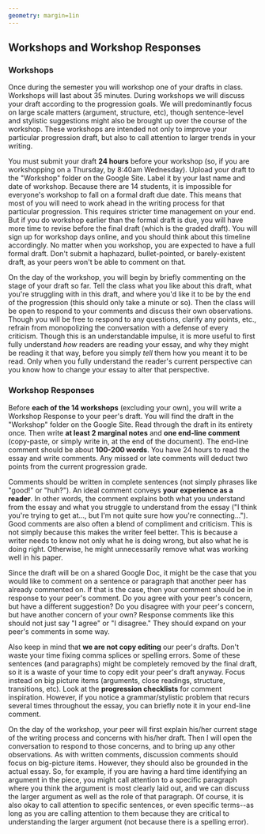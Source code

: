 ```yaml
---
geometry: margin=1in
---
```


## Workshops and Workshop Responses

### Workshops

Once during the semester you will workshop one of your drafts in class. Workshops will last about 35 minutes. During workshops we will discuss your draft according to the progression goals. We will predominantly focus on large scale matters (argument, structure, etc), though sentence-level and stylistic suggestions might also be brought up over the course of the workshop. These workshops are intended not only to improve your particular progression draft, but also to call attention to larger trends in your writing.

You must submit your draft **24 hours** before your workshop (so, if you are workshopping on a Thursday, by 8:40am Wednesday). Upload your draft to the "Workshop" folder on the Google Site. Label it by your last name and date of workshop. Because there are 14 students, it is impossible for everyone's workshop to fall on a formal draft due date. This means that most of you will need to work ahead in the writing process for that particular progression. This requires stricter time management on your end. But if you do workshop earlier than the formal draft is due, you will have more time to revise before the final draft (which is the graded draft). You will sign up for workshop days online, and you should think about this timeline accordingly. No matter when you workshop, you are expected to have a full formal draft. Don't submit a haphazard, bullet-pointed, or barely-existent draft, as your peers won't be able to comment on that.

On the day of the workshop, you will begin by briefly commenting on the stage of your draft so far. Tell the class what you like about this draft, what you're struggling with in this draft, and where you'd like it to be by the end of the progression (this should only take a minute or so). Then the class will be open to respond to your comments and discuss their own observations. Though you will be free to respond to any questions, clarify any points, etc., refrain from monopolizing the conversation with a defense of every criticism. Though this is an understandable impulse, it is more useful to first fully understand *how* readers are reading your essay, and why they might be reading it that way, before you simply *tell* them how you meant it to be read. Only when you fully understand the reader's current perspective can you know how to change your essay to alter that perspective.

### Workshop Responses

Before **each of the 14 workshops** (excluding your own), you will write a Workshop Response to your peer's draft. You will find the draft in the "Workshop" folder on the Google Site. Read through the draft in its entirety once. Then write **at least 2 marginal notes** and **one end-line comment** (copy-paste, or simply write in, at the end of the document). The end-line comment should be about **100-200 words**. You have 24 hours to read the essay and write comments. Any missed or late comments will deduct two points from the current progression grade.

Comments should be written in complete sentences (not simply phrases like "good!" or "huh?"). An ideal comment conveys **your experience as a reader**. In other words, the comment explains both what you understand from the essay and what you struggle to understand from the essay ("I think you're trying to get at..., but I'm not quite sure how you're connecting..."). Good comments are also often a blend of compliment and criticism. This is not simply because this makes the writer feel better. This is because a writer needs to know not only what he is doing wrong, but also what he is doing right. Otherwise, he might unnecessarily remove what was working well in his paper.

Since the draft will be on a shared Google Doc, it might be the case that you would like to comment on a sentence or paragraph that another peer has already commented on. If that is the case, then your comment should be in response to your peer's comment. Do you agree with your peer's concern, but have a different suggestion? Do you disagree with your peer's concern, but have another concern of your own? Response comments like this should not just say "I agree" or "I disagree." They should expand on your peer's comments in some way.

Also keep in mind that **we are not copy editing** our peer's drafts. Don't waste your time fixing comma splices or spelling errors. Some of these sentences (and paragraphs) might be completely removed by the final draft, so it is a waste of your time to copy edit your peer's draft anyway. Focus instead on big picture items (arguments, close readings, structure, transitions, etc). Look at the **progression checklists** for comment inspiration. However, if you notice a grammar/stylistic problem that recurs several times throughout the essay, you can briefly note it in your end-line comment.

On the day of the workshop, your peer will first explain his/her current stage of the writing process and concerns with his/her draft. Then I will open the conversation to respond to those concerns, and to bring up any other observations. As with written comments, discussion comments should focus on big-picture items. However, they should also be grounded in the actual essay. So, for example, if you are having a hard time identifying an argument in the piece, you might call attention to a specific paragraph where you think the argument is most clearly laid out, and we can discuss the larger argument as well as the role of that paragraph. Of course, it is also okay to call attention to specific sentences, or even specific terms--as long as you are calling attention to them because they are critical to understanding the larger argument (not because there is a spelling error).
